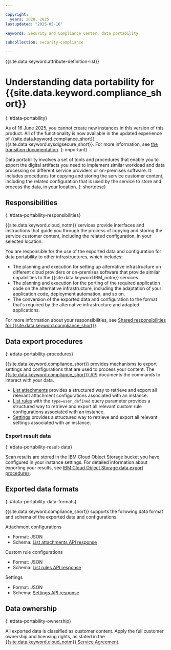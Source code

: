 ```yaml
---

copyright:
  years: 2020, 2025
lastupdated: "2025-05-16"

keywords: Security and Compliance Center, data portability

subcollection: security-compliance

---
```


{{site.data.keyword.attribute-definition-list}}

# Understanding data portability for {{site.data.keyword.compliance_short}}
{: #data-portability}

As of 16 June 2025, you cannot create new instances in this version of this product. All of the functionality is now available in the updated experience of {{site.data.keyword.compliance_short}} {{site.data.keyword.sysdigsecure_short}}. For more information, see [the transition documentation](/docs/security-compliance?topic=security-compliance-scc-transition). 
{: important}


Data portability involves a set of tools and procedures that enable you to export the digital artifacts you need to implement similar workload and data processing on different service providers or on-premises software. It includes procedures for copying and storing the service customer content, including the related configuration that is used by the service to store and process the data, in your location.
{: shortdesc}

## Responsibilities
{: #data-portability-responsibilities}

{{site.data.keyword.cloud_notm}} services provide interfaces and instructions that guide you through the process of copying and storing the service customer content, including the related configuration, in your selected location.

You are responsible for the use of the exported data and configuration for data portability to other infrastructures, which includes:

* The planning and execution for setting up alternative infrastructure on different cloud providers or on-premises software that provide similar capabilities to the {{site.data.keyword.IBM_notm}} services.
* The planning and execution for the porting of the required application code on the alternative infrastructure, including the adaptation of your application code, deployment automation, and so on.
* The conversion of the exported data and configuration to the format that's required by the alternative infrastructure and adapted applications.

For more information about your responsibilities, see [Shared responsibilities for {{site.data.keyword.compliance_short}}](/docs/security-compliance?topic=security-compliance-responsibilities).

## Data export procedures
{: #data-portability-procedures}

{{site.data.keyword.compliance_short}} provides mechanisms to export settings and configurations that are used to process your content. The [{{site.data.keyword.compliance_short}} API](/apidocs/security-compliance) documents the commands to interact with your data.

* [List attachments](/apidocs/security-compliance#list-instance-attachments) provides a structured way to retrieve and export all relevant attachment configurations associated with an instance.
* [List rules](/apidocs/security-compliance#list-rules) with the `type=user_defined` query parameter provides a structured way to retrieve and export all relevant custom rule configurations associated with an instance.
* [Settings](/apidocs/security-compliance#get-settings) provides a structured way to retrieve and export all relevant settings associated with an instance.

### Export result data
{: #data-portability-result-data}

Scan results are stored in the IBM Cloud Object Storage bucket you have configured in your instance settings. For detailed information about exporting your results, see [IBM Cloud Object Storage data export procedures](/cloud-object-storage?topic=cloud-object-storage-data-portability).

## Exported data formats
{: #data-portability-data-formats}

{{site.data.keyword.compliance_short}} supports the following data format and schema of the exported data and configurations.

Attachment configurations
* Format: JSON
* Schema: [List attachments API response](/apidocs/security-compliance#list-instance-attachments)

Custom rule configurations
* Format: JSON
* Schema: [List rules API response](/apidocs/security-compliance#get-rule-response)

Settings
* Format: JSON
* Schema: [Settings API response](/apidocs/security-compliance#get-settings-response)

## Data ownership
{: #data-portability-ownership}

All exported data is classified as customer content. Apply the full customer ownership and licensing rights, as stated in the [{{site.data.keyword.cloud_notm}} Service Agreement](https://www.ibm.com/support/customer/csol/terms/?id=Z126-6304_WS&cc=us&lc=en).
